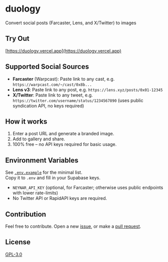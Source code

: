 # duology

Convert social posts (Farcaster, Lens, and X/Twitter) to images

## Try Out

[https://duology.vercel.app](https://duology.vercel.app)

## Supported Social Sources

- **Farcaster** (Warpcast): Paste link to any cast, e.g. `https://warpcast.com/~/cast/0x8b...`
- **Lens v3**: Paste link to any post, e.g. `https://lens.xyz/posts/0x01-12345`
- **X/Twitter**: Paste link to any tweet, e.g. `https://twitter.com/username/status/1234567890` (uses public syndication API, no keys required)

## How it works

1. Enter a post URL and generate a branded image.
2. Add to gallery and share.
3. 100% free – no API keys required for basic usage.

## Environment Variables

See [`.env.example`](./.env.example) for the minimal list.  
Copy it to `.env` and fill in your Supabase keys.

- `NEYNAR_API_KEY` (optional, for Farcaster; otherwise uses public endpoints with lower rate-limits)
- No Twitter API or RapidAPI keys are required.

## Contribution

Feel free to contribute. Open a new [issue](https://github.com/ozgrozer/duology/issues), or make a [pull request](https://github.com/ozgrozer/duology/pulls).

## License

[GPL-3.0](license)
